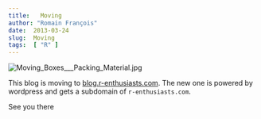 ```yaml
---
title:   Moving
author: "Romain François"
date:  2013-03-24
slug:  Moving
tags:  [ "R" ]
---
```

<div class="post-content">
<img src="/public/posts/moving/.Moving_Boxes___Packing_Material_m.jpg" alt="Moving_Boxes___Packing_Material.jpg" style="margin: 0 auto; display: block;" title="Moving_Boxes___Packing_Material.jpg, mar. 2013"><p>This blog is moving to <a href="http://blog.r-enthusiasts.com">blog.r-enthusiasts.com</a>. The new one is powered by wordpress and gets a subdomain of <code>r-enthusiasts.com</code>. </p>

<p>See you there</p>
</div>
